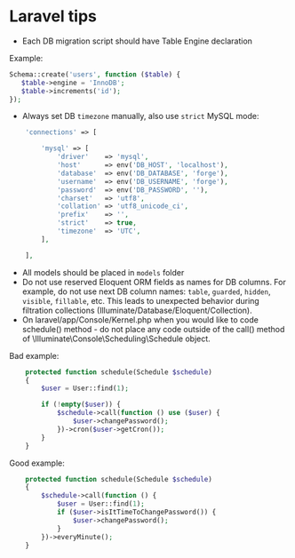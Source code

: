 # Laravel tips

* Each DB migration script should have Table Engine declaration

Example:
```php
Schema::create('users', function ($table) {
   $table->engine = 'InnoDB';
   $table->increments('id');
});
```
* Always set DB `timezone` manually, also use `strict` MySQL mode:
```php
    'connections' => [

        'mysql' => [
            'driver'    => 'mysql',
            'host'      => env('DB_HOST', 'localhost'),
            'database'  => env('DB_DATABASE', 'forge'),
            'username'  => env('DB_USERNAME', 'forge'),
            'password'  => env('DB_PASSWORD', ''),
            'charset'   => 'utf8',
            'collation' => 'utf8_unicode_ci',
            'prefix'    => '',
            'strict'    => true,
            'timezone'  => 'UTC',
        ],

    ],
```
* All models should be placed in `models` folder
* Do not use reserved Eloquent ORM fields as names for DB columns. For example, do not use next DB column names: `table`, `guarded`, `hidden`, `visible`, `fillable`, etc. This leads to unexpected behavior during filtration collections (Illuminate/Database/Eloquent/Collection).
* On laravel/app/Console/Kernel.php when you would like to code schedule() method - do not place any code outside of the call() method of \Illuminate\Console\Scheduling\Schedule object. 

Bad example:
```php
    protected function schedule(Schedule $schedule)
    {
        $user = User::find(1);

        if (!empty($user)) {
            $schedule->call(function () use ($user) {
                $user->changePassword();
            })->cron($user->getCron());
        }
    }
```
Good example:
```php
    protected function schedule(Schedule $schedule)
    {
        $schedule->call(function () {
            $user = User::find(1);
            if ($user->isItTimeToChangePassword()) {
                $user->changePassword();
            }
        })->everyMinute();
    }
```
